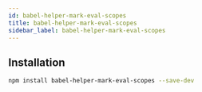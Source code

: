 ```yaml
---
id: babel-helper-mark-eval-scopes
title: babel-helper-mark-eval-scopes
sidebar_label: babel-helper-mark-eval-scopes
---
```


## Installation

```sh
npm install babel-helper-mark-eval-scopes --save-dev
```

